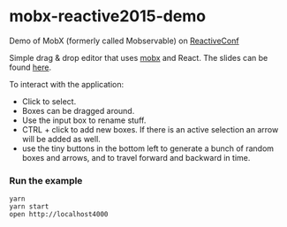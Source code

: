 # mobx-reactive2015-demo

Demo of MobX (formerly called Mobservable) on [ReactiveConf](https://www.youtube.com/watch?v=FEwLwiizlk0)

Simple drag & drop editor that uses [mobx](https://github.com/mweststrate/mobx) and React.
The slides can be found [here](https://docs.google.com/presentation/d/16hE-cxJ8C5XQVjql17krNAeYNF_9I3n3j13ho-KLWYU/edit#slide=id.p).

To interact with the application:

- Click to select.
- Boxes can be dragged around.
- Use the input box to rename stuff.
- CTRL + click to add new boxes. If there is an active selection an arrow will be added as well.
- use the tiny buttons in the bottom left to generate a bunch of random boxes and arrows, and to travel forward and backward in time.

### Run the example

```
yarn
yarn start
open http://localhost4000
```
